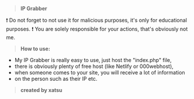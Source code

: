 >   **IP Grabber**

❗ Do not forget to not use it for malicious purposes, it's only for educational purposes.
❗ You are solely responsible for your actions, that's obviously not me.

>   **How to use:**
  - My IP Grabber is really easy to use, just host the "index.php" file,
  - there is obviously plenty of free host (like Netlify or 000webhost),
  - when someone comes to your site, you will receive a lot of information
  - on the person such as their IP etc.

> **created by xatsu**
